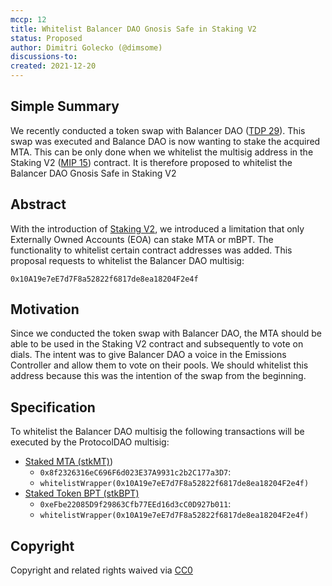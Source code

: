 ```yaml
---
mccp: 12
title: Whitelist Balancer DAO Gnosis Safe in Staking V2
status: Proposed
author: Dimitri Golecko (@dimsome)
discussions-to:
created: 2021-12-20
---
```


## Simple Summary

We recently conducted a token swap with Balancer DAO ([TDP 29](../TDP/tdp-29)). This swap was executed and Balance DAO is now wanting to stake the acquired MTA. This can be only done when we whitelist the multisig address in the Staking V2 ([MIP 15](../MIPS/mip-15)) contract. It is therefore proposed to whitelist the Balancer DAO Gnosis Safe in Staking V2

## Abstract

With the introduction of [Staking V2](../MIPS/mip-15), we introduced a limitation that only Externally Owned Accounts (EOA) can stake MTA or mBPT. The functionality to whitelist certain contract addresses was added. This proposal requests to whitelist the Balancer DAO multisig:

`0x10A19e7eE7d7F8a52822f6817de8ea18204F2e4f`

## Motivation

Since we conducted the token swap with Balancer DAO, the MTA should be able to be used in the Staking V2 contract and subsequently to vote on dials. The intent was to give Balancer DAO a voice in the Emissions Controller and allow them to vote on their pools. We should whitelist this address because this was the intention of the swap from the beginning.

## Specification

To whitelist the Balancer DAO multisig the following transactions will be executed by the ProtocolDAO multisig:

- [Staked MTA (stkMT)](https://etherscan.io/token/0x8f2326316ec696f6d023e37a9931c2b2c177a3d7))
  - `0x8f2326316eC696F6d023E37A9931c2b2C177a3D7`:
  - `whitelistWrapper(0x10A19e7eE7d7F8a52822f6817de8ea18204F2e4f)`
- [Staked Token BPT (stkBPT)](https://etherscan.io/token/0xefbe22085d9f29863cfb77eed16d3cc0d927b011)
  - `0xeFbe22085D9f29863Cfb77EEd16d3cC0D927b011`:
  - `whitelistWrapper(0x10A19e7eE7d7F8a52822f6817de8ea18204F2e4f)`

## Copyright

Copyright and related rights waived via [CC0](https://creativecommons.org/publicdomain/zero/1.0/)
